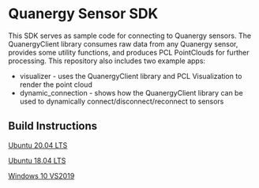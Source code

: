 # Quanergy Sensor SDK
This SDK serves as sample code for connecting to Quanergy sensors. The QuanergyClient library consumes raw data from any Quanergy sensor, provides some utility functions, and produces PCL PointClouds for further processing. This repository also includes two example apps:
- visualizer - uses the QuanergyClient library and PCL Visualization to render the point cloud
- dynamic_connection - shows how the QuanergyClient library can be used to dynamically connect/disconnect/reconnect to sensors

## Build Instructions
[Ubuntu 20.04 LTS](readme/ubuntu1804.md)

[Ubuntu 18.04 LTS](readme/ubuntu1804.md)

[Windows 10 VS2019](readme/win10vs2019.md)
